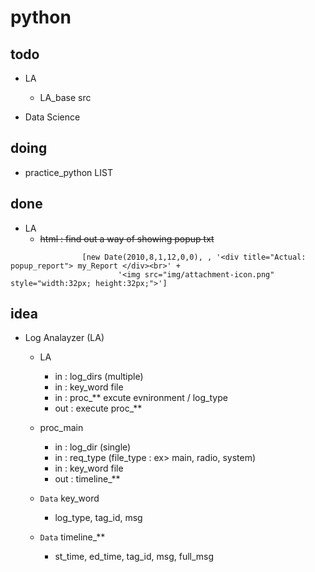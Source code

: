 # python



## todo

  + LA
    - LA_base src

  + Data Science


## doing

  + practice_python LIST


## done

  + LA
    - ~~html : find out a way of showing popup txt~~

```
                [new Date(2010,8,1,12,0,0), , '<div title="Actual: popup_report"> my_Report </div><br>' +
                        '<img src="img/attachment-icon.png" style="width:32px; height:32px;">']
```


## idea

  + Log Analayzer (LA)

  
    + LA 
      - in : log_dirs (multiple)
      - in : key_word  file 
      - in : proc_**  excute evnironment / log_type
      - out : execute  proc_**
    
    + proc_main
      - in : log_dir (single)
      - in : req_type (file_type : ex> main, radio, system)
      - in : key_word file
      - out : timeline_**
    
    + `Data` key_word
      - log_type, tag_id, msg
      
    + `Data` timeline_**
      - st_time, ed_time, tag_id, msg, full_msg
